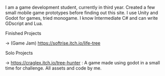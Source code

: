 I am a game development student, currently in third year. Created a few small mobile game prototypes before finding out this site. 
I use Unity and Godot for games, tried monogame. I know Intermediate C# and can write GDscript and Lua.

Finished Projects

-> (Game Jam) https://softrise.itch.io/life-tree

Solo Projects

-> https://craglex.itch.io/tree-hunter : A game made using godot in a small time for challenge. All assets and code by me.


<!---
That0neDev/That0neDev is a ✨ special ✨ repository because its `README.md` (this file) appears on your GitHub profile.
You can click the Preview link to take a look at your changes.
--->
